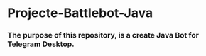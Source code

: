 # Projecte-Battlebot-Java
### The purpose of this repository, is a create Java Bot for Telegram Desktop.
